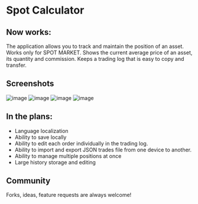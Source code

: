 # Spot Calculator

## Now works:
The application allows you to track and maintain the position of an asset. Works only for SPOT MARKET. Shows the current average price of an asset, its quantity and commission. Keeps a trading log that is easy to copy and transfer.
## Screenshots
![image](https://user-images.githubusercontent.com/45619254/217286526-f26df250-3b2d-4dc4-bba3-5a2db2a3c364.png)
![image](https://user-images.githubusercontent.com/45619254/217286730-ad6cb1ac-a2d1-4926-a45d-fae305f32b04.png)
![image](https://user-images.githubusercontent.com/45619254/217286928-e7008a1a-5bba-4c0e-b620-67991a9fb318.png)
![image](https://user-images.githubusercontent.com/45619254/217287119-c8bf56a1-9e1d-4c3d-a1c1-e6c64811c623.png)


## In the plans:
- Language localization
- Ability to save locally
- Ability to edit each order individually in the trading log.
- Ability to import and export JSON trades file from one device to another.
- Ability to manage multiple positions at once
- Large history storage and editing

## Community
Forks, ideas, feature requests are always welcome!

